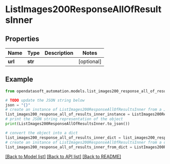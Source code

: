 # ListImages200ResponseAllOfResultsInner


## Properties

Name | Type | Description | Notes
------------ | ------------- | ------------- | -------------
**url** | **str** |  | [optional] 

## Example

```python
from opendatasoft_automation.models.list_images200_response_all_of_results_inner import ListImages200ResponseAllOfResultsInner

# TODO update the JSON string below
json = "{}"
# create an instance of ListImages200ResponseAllOfResultsInner from a JSON string
list_images200_response_all_of_results_inner_instance = ListImages200ResponseAllOfResultsInner.from_json(json)
# print the JSON string representation of the object
print(ListImages200ResponseAllOfResultsInner.to_json())

# convert the object into a dict
list_images200_response_all_of_results_inner_dict = list_images200_response_all_of_results_inner_instance.to_dict()
# create an instance of ListImages200ResponseAllOfResultsInner from a dict
list_images200_response_all_of_results_inner_from_dict = ListImages200ResponseAllOfResultsInner.from_dict(list_images200_response_all_of_results_inner_dict)
```
[[Back to Model list]](../README.md#documentation-for-models) [[Back to API list]](../README.md#documentation-for-api-endpoints) [[Back to README]](../README.md)


